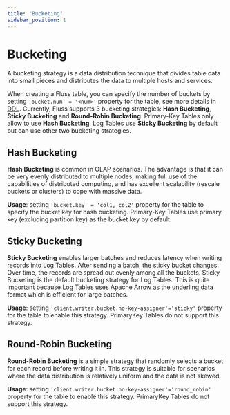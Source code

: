 ```yaml
---
title: "Bucketing"
sidebar_position: 1
---
```


<!--
 Licensed to the Apache Software Foundation (ASF) under one
 or more contributor license agreements.  See the NOTICE file
 distributed with this work for additional information
 regarding copyright ownership.  The ASF licenses this file
 to you under the Apache License, Version 2.0 (the
 "License"); you may not use this file except in compliance
 with the License.  You may obtain a copy of the License at

      http://www.apache.org/licenses/LICENSE-2.0

 Unless required by applicable law or agreed to in writing, software
 distributed under the License is distributed on an "AS IS" BASIS,
 WITHOUT WARRANTIES OR CONDITIONS OF ANY KIND, either express or implied.
 See the License for the specific language governing permissions and
 limitations under the License.
-->

# Bucketing

A bucketing strategy is a data distribution technique that divides table data into small pieces 
and distributes the data to multiple hosts and services.

When creating a Fluss table, you can specify the number of buckets by setting `'bucket.num' = '<num>'` property for the table, see more details in [DDL](engine-flink/ddl.md).
Currently, Fluss supports 3 bucketing strategies: **Hash Bucketing**, **Sticky Bucketing** and **Round-Robin Bucketing**.
Primary-Key Tables only allow to use **Hash Bucketing**. Log Tables use **Sticky Bucketing** by default but can use other two bucketing strategies.

## Hash Bucketing
**Hash Bucketing** is common in OLAP scenarios.
The advantage is that it can be very evenly distributed to multiple nodes, making full use of the capabilities of distributed computing, and has excellent
scalability (rescale buckets or clusters) to cope with massive data.

**Usage**: setting `'bucket.key' = 'col1, col2'` property for the table to specify the bucket key for hash bucketing.
Primary-Key Tables use primary key (excluding partition key) as the bucket key by default.

## Sticky Bucketing

**Sticky Bucketing** enables larger batches and reduces latency when writing records into Log Tables. After sending a batch, the sticky bucket changes. Over time, the records are spread out evenly among all the buckets.
Sticky Bucketing is the default bucketing strategy for Log Tables. This is quite important because Log Tables uses Apache Arrow as the underling data format which is efficient for large batches.

**Usage**: setting `'client.writer.bucket.no-key-assigner'='sticky'` property for the table to enable this strategy. PrimaryKey Tables do not support this strategy.

## Round-Robin Bucketing

**Round-Robin Bucketing** is a simple strategy that randomly selects a bucket for each record before writing it in. This strategy is suitable for scenarios where the data distribution is relatively uniform and the data is not skewed.

**Usage**: setting `'client.writer.bucket.no-key-assigner'='round_robin'` property for the table to enable this strategy. PrimaryKey Tables do not support this strategy.
